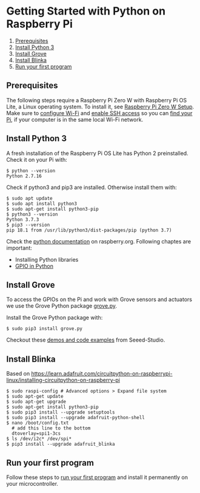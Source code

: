 # Getting Started with Python on Raspberry Pi

1. [Prerequisites](#prerequisites)
2. [Install Python 3](#install-python-3)
3. [Install Grove](#install-grove)
4. [Install Blinka](#install-blinka)
5. [Run your first program](#run-your-first-program)

## Prerequisites
The following steps require a Raspberry Pi Zero W with Raspberry Pi OS Lite, a Linux operating system. To install it, see [Raspberry Pi Zero W Setup](https://github.com/tamberg/fhnw-idb/wiki/Raspberry-Pi-Zero-W#setup). Make sure to [configure Wi-Fi](https://github.com/tamberg/fhnw-idb/wiki/Raspberry-Pi-Zero-W#configure-wi-fi) and [enable SSH access](https://github.com/tamberg/fhnw-idb/wiki/Raspberry-Pi-Zero-W#enable-ssh) so you can [find your Pi](https://github.com/tamberg/fhnw-idb/wiki/Raspberry-Pi-Zero-W#find-your-pi), if your computer is in the same local Wi-Fi network.

## Install Python 3
A fresh installation of the Raspberry Pi OS Lite has Python 2 preinstalled. Check it on your Pi with:

```shell
$ python --version
Python 2.7.16
```

Check if python3 and pip3 are installed. Otherwise install them with:
```shell
$ sudo apt update
$ sudo apt install python3
$ sudo apt-get install python3-pip
$ python3 --version
Python 3.7.3
$ pip3 --version
pip 18.1 from /usr/lib/python3/dist-packages/pip (python 3.7)
```

Check the [python documentation](https://www.raspberrypi.org/documentation/usage/python/) on raspberry.org. Following chaptes are important:

- Installing Python libraries
- [GPIO in Python](https://www.raspberrypi.org/documentation/usage/gpio/python/README.md)

## Install Grove
To access the GPIOs on the Pi and work with Grove sensors and actuators we use the Grove Python package [grove.py](https://github.com/Seeed-Studio/grove.py).

Install the Grove Python package with:

```shell
$ sudo pip3 install grove.py
```

Checkout these [demos and code examples](https://github.com/Seeed-Studio/grove.py/blob/master/doc/README.md#gui-graphical-user-interface) from Seeed-Studio.

## Install Blinka
Based on https://learn.adafruit.com/circuitpython-on-raspberrypi-linux/installing-circuitpython-on-raspberry-pi

```
$ sudo raspi-config # Advanced options > Expand file system
$ sudo apt-get update
$ sudo apt-get upgrade
$ sudo apt-get install python3-pip
$ sudo pip3 install --upgrade setuptools
$ sudo pip3 install --upgrade adafruit-python-shell
$ nano /boot/config.txt
  # add this line to the bottom
  dtoverlay=spi1-3cs
$ ls /dev/i2c* /dev/spi*
$ pip3 install --upgrade adafruit_blinka
```

## Run your first program

Follow these steps to [run your first program](blink_grove/README.md) and install it permanently on your microcontroller.

